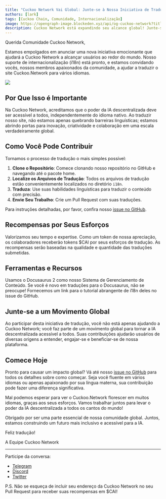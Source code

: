 ```yaml
---
title: "Cuckoo Network Vai Global: Junte-se à Nossa Iniciativa de Tradução do Site"
authors: [lark]
tags: [Cuckoo Chain, Comunidade, Internacionalização]
image: https://opengraph-image.blockeden.xyz/api/og-cuckoo-network?title=Cuckoo%20Network%20Vai%20Global%3A%20Junte-se%20%C3%A0%20Nossa%20Iniciativa%20de%20Tradu%C3%A7%C3%A3o%20do%20Site
description: Cuckoo Network está expandindo seu alcance global! Junte-se ao nosso esforço comunitário para traduzir o site Cuckoo.Network e ganhe tokens $CAI por suas contribuições. Ajude-nos a tornar a IA descentralizada acessível a todos, em qualquer lugar.
---
```


Querida Comunidade Cuckoo Network,

Estamos empolgados em anunciar uma nova iniciativa emocionante que ajudará a Cuckoo Network a alcançar usuários ao redor do mundo. Nosso suporte de internacionalização (i18n) está pronto, e estamos convidando vocês, nossos membros apaixonados da comunidade, a ajudar a traduzir o site Cuckoo.Network para vários idiomas.

![](https://cuckoo-network.b-cdn.net/2024-08-16-join-cuckoo-network-translation-initiative.webp)

## Por Que Isso é Importante

Na Cuckoo Network, acreditamos que o poder da IA descentralizada deve ser acessível a todos, independentemente do idioma nativo. Ao traduzir nosso site, não estamos apenas quebrando barreiras linguísticas; estamos abrindo portas para inovação, criatividade e colaboração em uma escala verdadeiramente global.

## Como Você Pode Contribuir

Tornamos o processo de tradução o mais simples possível:

1. **Clone o Repositório**: Comece clonando nosso repositório no GitHub e navegando até o pacote home.
2. **Localize os Arquivos de Tradução**: Todos os arquivos de tradução estão convenientemente localizados no diretório `i18n`.
3. **Traduza**: Use suas habilidades linguísticas para traduzir o conteúdo com precisão.
4. **Envie Seu Trabalho**: Crie um Pull Request com suas traduções.

Para instruções detalhadas, por favor, confira nosso [issue no GitHub](https://github.com/cuckoo-network/cuckoo/issues/12).

## Recompensas por Seus Esforços

Valorizamos seu tempo e expertise. Como um token de nossa apreciação, os colaboradores receberão tokens $CAI por seus esforços de tradução. As recompensas serão baseadas na qualidade e quantidade das traduções submetidas.

## Ferramentas e Recursos

Usamos o Docusaurus 2 como nosso Sistema de Gerenciamento de Conteúdo. Se você é novo em traduções para o Docusaurus, não se preocupe! Fornecemos um link para o tutorial abrangente de i18n deles no issue do GitHub.

## Junte-se a um Movimento Global

Ao participar desta iniciativa de tradução, você não está apenas ajudando a Cuckoo Network; você faz parte de um movimento global para tornar a IA descentralizada acessível a todos. Suas contribuições ajudarão usuários de diversas origens a entender, engajar-se e beneficiar-se de nossa plataforma.

## Comece Hoje

Pronto para causar um impacto global? Vá até nosso [issue no GitHub](https://github.com/cuckoo-network/cuckoo/issues/12) para todos os detalhes sobre como começar. Seja você fluente em vários idiomas ou apenas apaixonado por sua língua materna, sua contribuição pode fazer uma diferença significativa.

Mal podemos esperar para ver o Cuckoo.Network florescer em muitos idiomas, graças aos seus esforços. Vamos trabalhar juntos para levar o poder da IA descentralizada a todos os cantos do mundo!

Obrigado por ser uma parte essencial de nossa comunidade global. Juntos, estamos construindo um futuro mais inclusivo e acessível para a IA.

Feliz tradução!

A Equipe Cuckoo Network

------

Participe da conversa:

- [Telegram](https://cuckoo.network/tg)
- [Discord](https://cuckoo.network/dc)
- [Twitter](https://cuckoo.network/x)

P.S. Não se esqueça de incluir seu endereço da Cuckoo Network no seu Pull Request para receber suas recompensas em $CAI!
